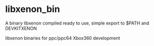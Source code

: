 # libxenon_bin
A binary libxenon compiled ready to use, simple export to $PATH and DEVKITXENON

libxenon binaries for ppc/ppc64 Xbox360 development
